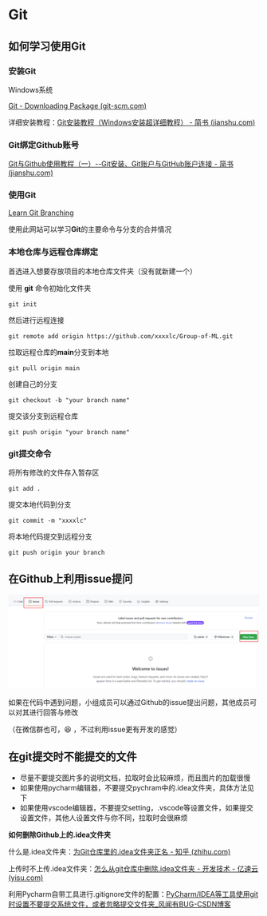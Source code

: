 # Git

## 如何学习使用Git

### 安装Git

Windows系统

[Git - Downloading Package (git-scm.com)](https://git-scm.com/download/win)

详细安装教程：[Git安装教程（Windows安装超详细教程） - 简书 (jianshu.com)](https://www.jianshu.com/p/414ccd423efc)



### Git绑定Github账号

[Git与Github使用教程（一）--Git安装、Git账户与GitHub账户连接 - 简书 (jianshu.com)](https://www.jianshu.com/p/faf744f719e6)



### 使用Git

[Learn Git Branching](https://learngitbranching.js.org/?locale=zh_CN)

使用此网站可以学习**Git**的主要命令与分支的合并情况



### 本地仓库与远程仓库绑定

首选进入想要存放项目的本地仓库文件夹（没有就新建一个）

使用 **git** 命令初始化文件夹

```git
git init 
```

然后进行远程连接

```git
git remote add origin https://github.com/xxxxlc/Group-of-ML.git
```

拉取远程仓库的**main**分支到本地

```
git pull origin main
```

创建自己的分支

```
git checkout -b "your branch name"
```

提交该分支到远程仓库

```
git push origin "your branch name"
```



### git提交命令

将所有修改的文件存入暂存区

```
git add .
```

提交本地代码到分支

```
git commit -m "xxxxlc"
```

将本地代码提交到远程分支

```
git push origin your branch
```



## 在Github上利用issue提问

<img src="Git/image-20210928225622956.png" alt="image-20210928225622956" style="zoom: 67%;" />



如果在代码中遇到问题，小组成员可以通过Github的issue提出问题，其他成员可以对其进行回答与修改

（在微信群也可，:laughing: ，不过利用issue更有开发的感觉）





## 在git提交时不能提交的文件

- 尽量不要提交图片多的说明文档，拉取时会比较麻烦，而且图片的加载很慢
- 如果使用pycharm编辑器，不要提交pychram中的.idea文件夹，具体方法见下
- 如果使用vscode编辑器，不要提交setting，.vscode等设置文件，如果提交设置文件，其他人设置文件与你不同，拉取时会很麻烦



**如何删除Github上的.idea文件夹**

什么是.idea文件夹：[为Git仓库里的.idea文件夹正名 - 知乎 (zhihu.com)](https://zhuanlan.zhihu.com/p/38348372)

上传时不上传.idea文件夹：[怎么从git仓库中删除.idea文件夹 - 开发技术 - 亿速云 (yisu.com)](https://www.yisu.com/zixun/372669.html)

利用Pycharm自带工具进行.gitignore文件的配置：[PyCharm/IDEA等工具使用git时设置不要提交系统文件，或者忽略提交文件夹_风闻有BUG-CSDN博客](https://blog.csdn.net/luhuibo318/article/details/89742169)

